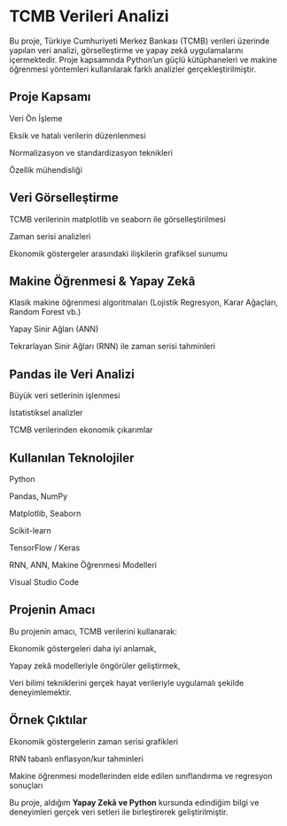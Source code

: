 # TCMB Verileri Analizi

Bu proje, Türkiye Cumhuriyeti Merkez Bankası (TCMB) verileri üzerinde yapılan veri analizi, görselleştirme ve yapay zekâ uygulamalarını içermektedir. Proje kapsamında Python’un güçlü kütüphaneleri ve makine öğrenmesi yöntemleri kullanılarak farklı analizler gerçekleştirilmiştir.

## Proje Kapsamı

 Veri Ön İşleme

 Eksik ve hatalı verilerin düzenlenmesi

 Normalizasyon ve standardizasyon teknikleri

 Özellik mühendisliği

## Veri Görselleştirme

TCMB verilerinin matplotlib ve seaborn ile görselleştirilmesi

Zaman serisi analizleri

Ekonomik göstergeler arasındaki ilişkilerin grafiksel sunumu

## Makine Öğrenmesi & Yapay Zekâ

Klasik makine öğrenmesi algoritmaları (Lojistik Regresyon, Karar Ağaçları, Random Forest vb.)

Yapay Sinir Ağları (ANN)

Tekrarlayan Sinir Ağları (RNN) ile zaman serisi tahminleri

## Pandas ile Veri Analizi

Büyük veri setlerinin işlenmesi

İstatistiksel analizler

TCMB verilerinden ekonomik çıkarımlar

## Kullanılan Teknolojiler

Python

Pandas, NumPy

Matplotlib, Seaborn

Scikit-learn

TensorFlow / Keras

RNN, ANN, Makine Öğrenmesi Modelleri

Visual Studio Code

## Projenin Amacı

Bu projenin amacı, TCMB verilerini kullanarak:

Ekonomik göstergeleri daha iyi anlamak,

Yapay zekâ modelleriyle öngörüler geliştirmek,

Veri bilimi tekniklerini gerçek hayat verileriyle uygulamalı şekilde deneyimlemektir.

## Örnek Çıktılar

Ekonomik göstergelerin zaman serisi grafikleri

RNN tabanlı enflasyon/kur tahminleri

Makine öğrenmesi modellerinden elde edilen sınıflandırma ve regresyon sonuçları

Bu proje, aldığım **Yapay Zekâ ve Python**  kursunda edindiğim bilgi ve deneyimleri gerçek veri setleri ile birleştirerek geliştirilmiştir.

